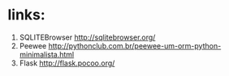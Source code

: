 # links:
1. SQLITEBrowser http://sqlitebrowser.org/
2. Peewee http://pythonclub.com.br/peewee-um-orm-python-minimalista.html
3. Flask http://flask.pocoo.org/